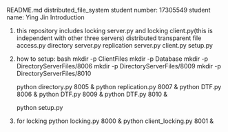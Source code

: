 README.md  distributed_file_system
student number: 17305549
student name: Ying Jin
Introduction
1. this repository includes 
	locking server.py and locking client.py(this is independent with other three servers)
	distributed transparent file access.py
	directory server.py
	replication server.py
	client.py
	setup.py

2. how to setup:
	bash
	mkdir -p ClientFiles
	mkdir -p Database
	mkdir -p DirectoryServerFiles/8006
	mkdir -p DirectoryServerFiles/8009
	mkdir -p DirectoryServerFiles/8010

	python directory.py 8005 &
	python replication.py 8007 &
	python DTF.py 8006 &
	python DTF.py 8009 &
	python DTF.py 8010 &

	python setup.py

3. for locking
	python locking.py 8000 &
	python client_locking.py 8001 &
